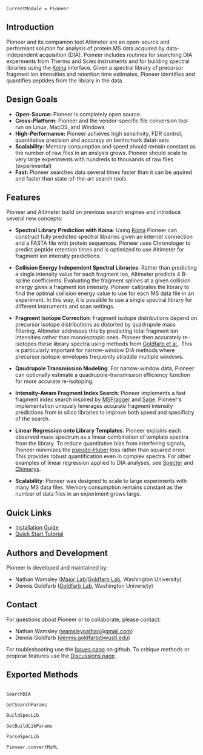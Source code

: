 ```@meta
CurrentModule = Pioneer
```

## Introduction

Pioneer and its companion tool Altimeter are an open-source and performant solution for analysis of protein MS data acquired by data-independent acquisition (DIA). Poineer includes routines for searching DIA experments from Thermo and Sciex instruments and for building spectral libraries using the [Koina](https://koina.wilhelmlab.org/) interface. Given a spectral library of precursor fragment ion intensities and retention time estimates, Pioneer identifies and quantifies peptides from the library in the data. 

## Design Goals

- **Open-Source:** Pioneer is completely open source. 
- **Cross-Platform:** Pioneer and the vendor-specific file conversion tool run on Linux, MacOS, and Windows
- **High-Performance:** Pioneer achieves high sensitivity, FDR control, quantitative precision and accuracy on benhcmark datat-sets 
- **Scalability:** Memory consumption and speed should remain constant as the number of raw files in an anslysis grows. Pioneer should scale to very large experiments with hundreds to thousands of raw files (experimental)
- **Fast:** Pioneer searches data several times faster than it can be aquired and faster than state-of-the-art search tools.

## Features
Pioneer and Altimeter build on previous search engines and introduce several new concepts:

* **Spectral Library Prediction with Koina**: Using [Koina](https://koina.wilhelmlab.org/) Pioneer can construct fully predicted spectral libraries given an internet connection and a FASTA file with protein sequences. Pioneer uses Chronologer to predict peptide retention times and is optimized to use Altimeter for fragment ion intensity predictions.

* **Collision Energy Independent Spectral Libraries**: Rather than predicting a single intensity value for each fragment ion, Altimeter predicts 4 B-spline coefficients. Evaluating the fragment splines at a given collision energy gives a fragment ion intensity. Pioneer calibrates the library to find the optimal collision energy value to use for each MS data file in an experiment. In this way, it is possible to use a single spectral library for different instruments and scan settings. 

* **Fragment Isotope Correction**: Fragment isotope distributions depend on precursor isotope distributions as distorted by quadrupole mass filtering. Altimeter addresses this by predicting total fragment ion intensities rather than monoisotopic ones. Pioneer then accurately re-isotopes these library spectra using methods from [Goldfarb et al.](https://pmc.ncbi.nlm.nih.gov/articles/PMC6166224/). This is particularly important for narrow-window DIA methods where precursor isotopic envelopes frequently straddle multiple windows.

* **Qaudrupole Transmission Modeling**: For narrow-window data, Pioneer can optionally estimate a quadrupole-transmission efficiency function for more accurate re-isotoping. 

* **Intensity-Aware Fragment Index Search**: Pioneer implements a fast fragment index search inspired by [MSFragger](https://pubmed.ncbi.nlm.nih.gov/28394336/) and [Sage](https://pubmed.ncbi.nlm.nih.gov/37819886/). Pioneer's implementation uniquely leverages accurate fragment intensity predictions from in silico libraries to improve both speed and specificity of the search.

* **Linear Regression onto Library Templates**: Pioneer explains each observed mass spectrum as a linear combination of template spectra from the library. To reduce quantitative bias from interfering signals, Pioneer minimizes the [pseudo-Huber](https://en.wikipedia.org/wiki/Huber_loss) loss rather than squared error. This provides robust quantification even in complex spectra. For other examples of linear regression applied to DIA analyses, see [Specter](https://pubmed.ncbi.nlm.nih.gov/29608554/) and [Chimerys](https://www.biorxiv.org/content/10.1101/2024.05.27.596040v2).

* **Scalability**: Pioneer was designed to scale to large experiments with many MS data files. Memory consumption remains constant as the number of data files in an experiment grows large. 

## Quick Links

- [Installation Guide](@ref)
- [Quick Start Tutorial](@ref)

## Authors and Development
Pioneer is developed and maintained by:
- Nathan Wamsley ([Major Lab](https://majorlab.wustl.edu/)/[Goldfarb Lab](https://goldfarblab.wustl.edu/), Washington University)
- Dennis Goldfarb ([Goldfarb Lab](https://goldfarblab.wustl.edu/), Washington University)

## Contact
For questions about Pioneer or to collaborate, please contact:
- Nathan Wamsley (wamsleynathan@gmail.com)
- Dennis Goldfarb (dennis.goldfarb@wustl.edu)

For toubleshooting use the [Issues page](https://github.com/nwamsley1/Pioneer.jl/issues) on github. To critique methods or propose features use the [Discussions page](https://github.com/nwamsley1/Pioneer.jl/discussions).

## Exported Methods 
```@index
```

```@docs
SearchDIA
```
```@docs
GetSearchParams
```
```@docs
BuildSpecLib
```
```@docs
GetBuildLibParams
```
```@docs
ParseSpecLib
```
```@docs
Pioneer.convertMzML
```
